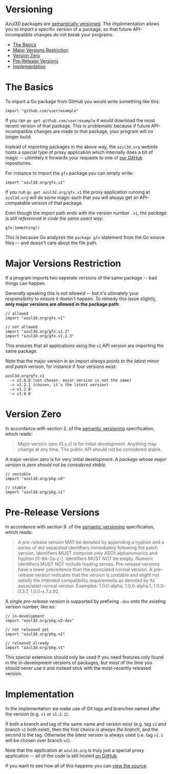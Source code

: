 # Versioning

Azul3D packages are [semantically versioned](http://semver.org). The implementation allows you to import a specific version of a package, so that future API-incompatible changes do not break your programs.

* [The Basics](#the-basics)
* [Major Versions Restriction](#major-versions-restriction)
* [Version Zero](#version-zero)
* [Pre-Release Versions](#pre-release-versions)
* [Implementation](#implementation)

# The Basics

To import a Go package from GitHub you would write something like this: 

```
import "github.com/user/example"
```

If you ran `go get github.com/user/example` it would download the most recent version of that package. This is problematic because if future API-incompatible changes are made to that package, your program will no longer build.

Instead of importing packages in the above way, the `azul3d.org` website hosts a special type of proxy application which internally does a bit of magic -- ultimitely it forwards your requests to one of [our GitHub](https://github.com/azul3d) repositories.

For instance to import the `gfx` package you can simply write:

```
import "azul3d.org/gfx.v1"
```

If you run `go get azul3d.org/gfx.v1` the proxy application running at `azul3d.org` will do some magic such that you will always get an API-compatable version of that package.


Even though the import path ends with the version number `.v1`, *the package is still referenced in code the same exact way*:

```
gfx.Something()
```

This is because Go analyzes the `package gfx` statement from the Go source files -- and doesn't care about the file path.

# Major Versions Restriction

If a program imports two seperate versions of the same package -- bad things can happen.

Generally speaking this is *not allowed* -- but it's ultimately your responsibility to ensure it doesn't happen. To remedy this issue slightly, **only major versions are allowed in the package path**:

```
// allowed
import "azul3d.org/gfx.v1"

// not allowed
import "azul3d.org/gfx.v1.2"
import "azul3d.org/gfx.v1.2.3"
```

This ensures that all applications using the `v1` API version are importing the same package.

Note that the major version in an import *always points to the latest minor and patch version*, for instance if four versions exist:

```
azul3d.org/gfx.v1
  -> v2.0.0 (not chosen, major version is not the same)
  -> v1.2.1 (chosen, it's the latest version)
  -> v1.2.0
  -> v1.0.0
```

# Version Zero

In accordance with section 2. of the [semantic versioning](http://semver.org) specification, which reads:

> Major version zero (0.y.z) is for initial development. Anything may change at any time. The public API should not be considered stable.

A major version zero is for very initial development: *A package whose major version is zero should not be considered stable*.

```
// unstable
import "azul3d.org/pkg.v0"

// stable
import "azul3d.org/pkg.v1"
```

# Pre-Release Versions

In accordance with section 9. of the [semantic versioning](http://semver.org) specification, which reads:

> A pre-release version MAY be denoted by appending a hyphen and a series of dot separated identifiers immediately following the patch version. Identifiers MUST comprise only ASCII alphanumerics and hyphen [0-9A-Za-z-]. Identifiers MUST NOT be empty. Numeric identifiers MUST NOT include leading zeroes. Pre-release versions have a lower precedence than the associated normal version. A pre-release version indicates that the version is unstable and might not satisfy the intended compatibility requirements as denoted by its associated normal version. Examples: 1.0.0-alpha, 1.0.0-alpha.1, 1.0.0-0.3.7, 1.0.0-x.7.z.92.

A *single pre-release version* is supported by prefixing `-dev` onto the existing version number, like so:

```
// in-development
import "azul3d.org/pkg.v2-dev"

// not released yet
import "azul3d.org/pkg.v2"

// released already
import "azul3d.org/pkg.v1"
```

This special extension should only be used if you need features only found in the in-development versions of packages, but most of the time you should never use it and instead stick with the most-recently released version.

# Implementation

In the implementation we make use of Git tags and branches named after the version (e.g. `v1` or `v1.2.1`).

If both a branch and tag of the same name and version exist (e.g. tag `v1` and branch `v1` both exist), then the first choice *is always the branch*, and the second is the tag. Otherwise the latest version is always used (i.e. tag `v1.1` will be chosen over branch `v1`).

Note that the application at `azul3d.org` is truly just a special proxy application -- all of the code is still hosted [on GitHub](https://github.com/azul3d).

If you want to see how all of this happens you can [view the source](http://github.com/azul3d/appengine).

